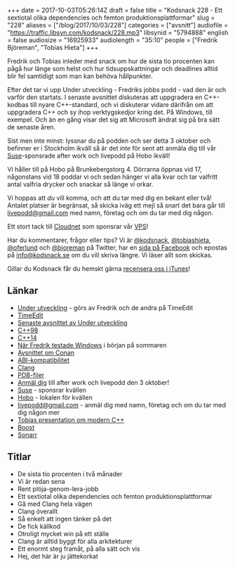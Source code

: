 +++
date = 2017-10-03T05:26:14Z
draft = false
title = "Kodsnack 228 - Ett sextiotal olika dependencies och femton produktionsplattformar"
slug = "228"
aliases = ["/blog/2017/10/03/228"]
categories = ["avsnitt"]
audiofile = "https://traffic.libsyn.com/kodsnack/228.mp3"
libsynid = "5794888"
english = false
audiosize = "16925933"
audiolength = "35:10"
people = ["Fredrik Björeman", "Tobias Hieta"]
+++

Fredrik och Tobias inleder med snack om hur de sista tio procenten kan pågå hur länge som helst och hur tidsuppskattningar och deadlines alltid blir fel samtidigt som man kan behöva hållpunkter.

Efter det tar vi upp Under utveckling - Fredriks jobbs podd - vad den är och varför den startats. I senaste avsnittet diskuteras att uppgradera en C++-kodbas till nyare C++-standard, och vi diskuterar vidare därifrån om att uppgradera C++ och sy ihop verktygskedjor kring det. På Windows, till exempel. Och än en gång visar det sig att Microsoft ändrat sig på bra sätt de senaste åren.

Sist men inte minst: lyssnar du på podden och ser detta 3 oktober och befinner er i Stockholm ikväll så är det *inte* för sent att anmäla dig till vår [Suse](https://www.suse.com/)-sponsrade after work och livepodd på Hobo ikväll!

Vi håller till på Hobo på Brunkebergstorg 4. Dörrarna öppnas vid 17, någonstans vid 18 poddar vi och sedan hänger vi alla kvar och tar valfritt antal valfria drycker och snackar så länge vi orkar.

Vi hoppas att *du* vill komma, och att du tar med dig en bekant eller två! Antalet platser är begränsat, så skicka iväg ett mejl så snart det bara går till [livepodd@gmail.com](mailto:livepodd@gmail.com) med namn, företag och om du tar med dig någon.

Ett stort tack till [Cloudnet](http://www.cloudnet.se) som sponsrar vår [VPS](http://en.wikipedia.org/wiki/Virtual_private_server)!

Har du kommentarer, frågor eller tips? Vi är [@kodsnack](https://www.twitter.com/kodsnack), [@tobiashieta](https://www.twitter.com/tobiashieta), [@oferlund](https://www.twitter.com/oferlund) och [@bjoreman](https://www.twitter.com/bjoreman) på Twitter, har en [sida på Facebook](https://www.facebook.com/kodsnack) och epostas på [info@kodsnack.se](mailto:info@kodsnack.se) om du vill skriva längre. Vi läser allt som skickas.

Gillar du Kodsnack får du hemskt gärna [recensera oss i iTunes](http://itunes.apple.com/se/podcast/kodsnack/id561631498?l=en)!

## Länkar ##
* [Under utveckling](https://www.facebook.com/underutveckling/) - görs av Fredrik och de andra på TimeEdit
* [TimeEdit](http://www.timeedit.com/)
* [Senaste avsnittet av Under utveckling](http://www.timeedit.com/poddavsnitt-12-att-modernisera-c-kod/)
* [C++98](https://en.wikipedia.org/wiki/C%2B%2B)
* [C++14](https://en.wikipedia.org/wiki/C%2B%2B14)
* [När Fredrik testade Windows](https://kodsnack.se/214/) i början på sommaren
* [Avsnittet om Conan](https://kodsnack.se/198/)
* [ABI-kompatibilitet](https://en.wikipedia.org/wiki/Application_binary_interface)
* [Clang](https://en.wikipedia.org/wiki/Clang)
* [PDB-filer](https://stackoverflow.com/questions/3899573/what-is-a-pdb-file)
* [Anmäl dig](mailto:livepodd@gmail.com) till after work och livepodd den 3 oktober!
* [Suse](https://www.suse.com/) - sponsrar kvällen
* [Hobo](https://hobo.se/sv/) - lokalen för kvällen
* [livepodd@gmail.com](mailto:livepodd@gmail.com) - anmäl dig med namn, företag och om du tar med dig någon mer
* [Tobias presentation om modern C++](http://slides.com/tobiashieta/intro-to-modern-c#/)
* [Boost](http://www.boost.org/)
* [Sonarr](https://sonarr.tv/)

## Titlar ##
* De sista tio procenten i två månader
* Vi är redan sena
* Rent plöja-genom-lera-jobb
* Ett sextiotal olika dependencies och femton produktionsplattformar
* Gå med Clang hela vägen
* Clang överallt
* Så enkelt att ingen tänker på det
* De fick källkod
* Otroligt mycket win på ett ställe
* Clang är alltid byggt för alla arkitekturer
* Ett enormt steg framåt, på alla sätt och vis
* Hej, det här är ju jättekorkat